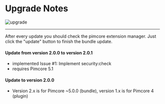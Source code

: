 # Upgrade Notes
![upgrade](https://user-images.githubusercontent.com/700119/31535145-3c01a264-affa-11e7-8d86-f04c33571f65.png)  
***
After every update you should check the pimcore extension manager. Just click the "update" button to finish the bundle update.

#### Update from version 2.0.0 to version 2.0.1
- implemented Issue #1: Implement security:check
- requires Pimcore 5.1

#### Update to version 2.0.0 
- Version 2.x is for Pimcore ~5.0.0 (bundle), version 1.x is for Pimcore 4 (plugin)
